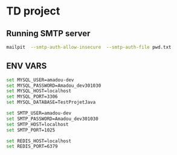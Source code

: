 #  TD project

## Running SMTP server
````bash
mailpit  --smtp-auth-allow-insecure  --smtp-auth-file pwd.txt

````

## ENV VARS


````bash
set MYSQL_USER=amadou-dev
set MYSQL_PASSWORD=Amadou_dev301030
set MYSQL_HOST=localhost
set MYSQL_PORT=3306
set MYSQL_DATABASE=TestProjetJava

````

````bash
set SMTP_USER=amadou-dev
set SMTP_PASSWORD=Amadou_dev301030
set SMTP_HOST=localhost
set SMTP_PORT=1025

set REDIS_HOST=localhost
set REDIS_PORT=6379

````

